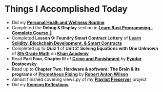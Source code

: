 # Things I Accomplished Today

- Did my **[Personal Healh and Wellness Routine](../../routines/personal-health-and-wellness-routine-2024-week-8.md)**
- Completed the **Debug & Display** section in **[Learn Rust Programming - Complete Course 🦀](https://www.youtube.com/watch?v=BpPEoZW5IiY)**
- Completed **Lesson 9: Foundry Smart Contract Lottery** of **[Learn Solidity, Blockchain Development, & Smart Contracts](https://www.youtube.com/watch?v=umepbfKp5rI)**
- Completed up to **Quiz 1** of **Unit 2: Solving Equations with One Unknown** of **[8th Grade Math](https://www.khanacademy.org/math/cc-eighth-grade-math)** on **[Khan Academy](https://www.khanacademy.org)**
- Read **Part Four, Chapter III** of **[Crime and Punishment](https://www.goodreads.com/book/show/7144.Crime_and_Punishment)** by **[Fyodor Dostoevsky](https://www.goodreads.com/author/show/3137322.Fyodor_Dostoevsky)**
- Read up to **Chapter Two: Hardware & software: The Brain & its programs** of **[Prometheus Rising](https://www.goodreads.com/book/show/28597.Prometheus_Rising)** by **[Robert Anton Wilson](https://www.goodreads.com/author/show/2918.Robert_Anton_Wilson)**
- Almost finished covering views.py of my **[Playlist Preserver](https://github.com/evorhard/Playlist-Preserver)** project
- Did my **[Evening Reflections](../../routines/evening-reflections.md)**
